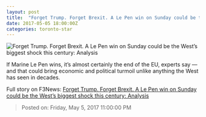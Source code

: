 ```yaml
---
layout: post
title:  "Forget Trump. Forget Brexit. A Le Pen win on Sunday could be the West’s biggest shock this century: Analysis"
date: 2017-05-05 18:00:00Z
categories: toronto-star
---
```


![Forget Trump. Forget Brexit. A Le Pen win on Sunday could be the West’s biggest shock this century: Analysis](https://www.thestar.com/content/dam/thestar/news/world/2017/05/05/forget-trump-forget-brexit-a-le-pen-win-on-sunday-could-be-the-wests-biggest-shock-this-century-analysis/lepen-filer.jpg)

If Marine Le Pen wins, it’s almost certainly the end of the EU, experts say — and that could bring economic and political turmoil unlike anything the West has seen in decades.


Full story on F3News: [Forget Trump. Forget Brexit. A Le Pen win on Sunday could be the West’s biggest shock this century: Analysis](http://www.f3nws.com/n/TrFDX)

> Posted on: Friday, May 5, 2017 11:00:00 PM
